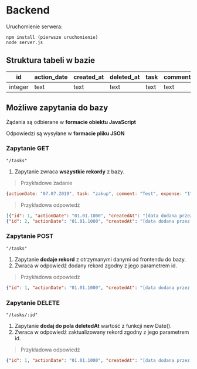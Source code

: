 # Backend
Uruchomienie serwera:
```
npm install (pierwsze uruchomienie)
node server.js
```

## Struktura tabeli w bazie
| id  | action_date | created_at | deleted_at | task | comment | expense | quantity | metal_type | origin |
| --- | ----------- | ---------- | ---------- | ---- | ------- | ------- | -------- | ---------- | ------ |
| integer | text | text | text | text | text | integer | integer | text | text |

## Możliwe zapytania do bazy

Żądania są odbierane w **formacie obiektu JavaScript**

Odpowiedzi są wysyłane w **formacie pliku JSON**

### Zapytanie GET
`"/tasks"`

1. Zapytanie zwraca **wszystkie rekordy** z bazy.

>Przykładowe żadanie
```javascript
{actionDate: "07.07.2019", task: "zakup", comment: "Test", expense: "1", quantity: "1", task: "zakup"}
```

>Przykładowa odpowiedź
```json
[{"id": 1, "actionDate": "01.01.1000", "createdAt": "[data dodana przez zapytanie POST]", "deletedAt": "[data dodana przez zaptanie DELETE]", "task": "zakup", "comment": "","expense": 0,"quantity": 0,"metalType": "stalowy"},
{"id": 2, "actionDate": "01.01.1000", "createdAt": "[data dodana przez zapytanie POST]", "deletedAt": "", "task": "zakup", "comment": "","expense": 0,"quantity": 0,"metalType": "stalowy"}]
```
### Zapytanie POST
`"/tasks"`

1. Zapytanie **dodaje rekord** z otrzymanymi danymi od frontendu do bazy.
2. Zwraca w odpowiedź dodany rekord zgodny z jego parametrem id.

>Przykładowa odpowiedź
```json
{"id": 1, "actionDate": "01.01.1000", "createdAt": "[data dodana przez zapytanie POST]", "deletedAt": "", "task": "zakup", "comment": "","expense": 0,"quantity": 0,"metalType": "stalowy"}
```
### Zapytanie DELETE
`"/tasks/:id"`

1. Zapytanie **dodaj do pola deletedAt** wartość z funkcji new Date().
2. Zwraca w odpowiedź zaktualizowany rekord zgodny z jego parametrem id.

>Przykładowa odpowiedź
```json
{"id": 1, "actionDate": "01.01.1000", "createdAt": "[data dodana przez zapytanie POST]", "deletedAt": "[data dodana przez zaptanie DELETE]", "task": "zakup", "comment": "","expense": 0,"quantity": 0,"metalType": "stalowy"}
```

